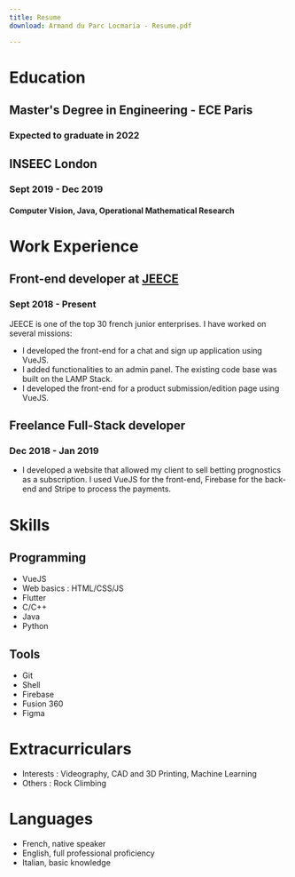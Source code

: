 ```yaml
---
title: Resume
download: Armand du Parc Locmaria - Resume.pdf

---
```

# Education

## Master's Degree in Engineering - ECE Paris

### Expected to graduate in 2022

## INSEEC London

### Sept 2019 - Dec 2019

#### Computer Vision, Java, Operational Mathematical Research

# Work Experience

## Front-end developer at [JEECE](https://www.google.com)

### Sept 2018 - Present

JEECE is one of the top 30 french junior enterprises. I have worked on several missions:

* I developed the front-end for a chat and sign up application using VueJS.
* I added functionalities to an admin panel. The existing code base was built on the LAMP Stack.
* I developed the front-end for a product submission/edition page using VueJS.

## Freelance Full-Stack developer

### Dec 2018 - Jan 2019

* I developed a website that allowed my client to sell betting prognostics as a subscription. I used VueJS for the front-end, Firebase for the back-end and Stripe to process the payments.

# Skills

## Programming

* VueJS
* Web basics :  HTML/CSS/JS
* Flutter
* C/C++
* Java
* Python

## Tools

* Git
* Shell
* Firebase
* Fusion 360
* Figma

# Extracurriculars

* Interests : Videography, CAD and 3D Printing, Machine Learning
* Others : Rock Climbing

# Languages

* French, native speaker
* English, full professional proficiency
* Italian, basic knowledge